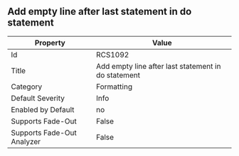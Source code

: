 ## Add empty line after last statement in do statement

Property | Value
--- | --- 
Id | RCS1092
Title | Add empty line after last statement in do statement
Category | Formatting
Default Severity | Info
Enabled by Default | no
Supports Fade-Out | False
Supports Fade-Out Analyzer | False
